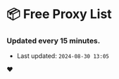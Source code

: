 # :package: Free Proxy List
### Updated every 15 minutes.

- Last updated: `2024-08-30 13:05`

:heart:
